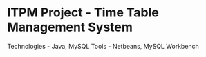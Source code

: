 # ITPM Project - Time Table Management System 
Technologies - Java, MySQL
Tools - Netbeans, MySQL Workbench
